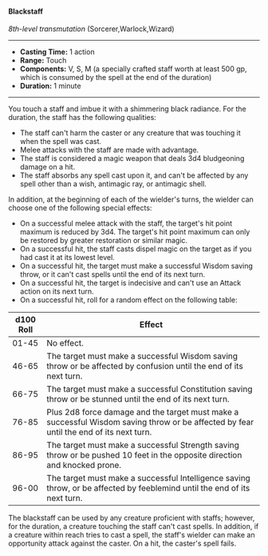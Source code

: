 #### Blackstaff
*8th-level transmutation* (Sorcerer,Warlock,Wizard)
___
- **Casting Time:** 1 action
- **Range:** Touch
- **Components:** V, S, M (a specially crafted staff worth at least 500 gp, which is consumed by the spell at the end of the duration)
- **Duration:** 1 minute
---
You touch a staff and imbue it with a shimmering black radiance. For the duration, the staff has the following qualities:

* The staff can't harm the caster or any creature that was touching it when the spell was cast.
* Melee attacks with the staff are made with advantage.
* The staff is considered a magic weapon that deals 3d4 bludgeoning damage on a hit.
* The staff absorbs any spell cast upon it, and can't be affected by any spell other than a wish, antimagic ray, or antimagic shell.

In addition, at the beginning of each of the wielder's turns, the wielder can choose one of the following special effects:

* On a successful melee attack with the staff, the target's hit point maximum is reduced by 3d4. The target's hit point maximum can only be restored by greater restoration or similar magic.
* On a successful hit, the staff casts dispel magic on the target as if you had cast it at its lowest level.
* On a successful hit, the target must make a successful Wisdom saving throw, or it can't cast spells until the end of its next turn.
* On a successful hit, the target is indecisive and can't use an Attack action on its next turn. 
* On a successful hit, roll for a random effect on the following table:

d100 Roll | Effect
--------- | ----------
01-45 | No effect.
46-65 | The target must make a successful Wisdom saving throw or be affected by confusion until the end of its next turn.
66-75 | The target must make a successful Constitution saving throw or be stunned until the end of its next turn.
76-85 | Plus 2d8 force damage and the target must make a successful Wisdom saving throw or be affected by fear until the end of its next turn.
86-95 | The target must make a successful Strength saving throw or be pushed 10 feet in the opposite direction and knocked prone.
96-00 | The target must make a successful Intelligence saving throw, or be affected by feeblemind until the end of its next turn.

The blackstaff can be used by any creature proficient with staffs; however, for the duration, a creature touching the staff can't cast spells. In addition, if a creature within reach tries to cast a spell, the staff's wielder can make an opportunity attack against the caster. On a hit, the caster's spell fails.
